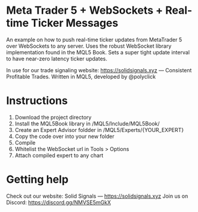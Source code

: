 # Meta Trader 5 + WebSockets + Real-time Ticker Messages
An example on how to push real-time ticker updates from MetaTrader 5 over WebSockets to any server.
Uses the robust WebSocket library implementation found in the MQL5 Book. 
Sets a super tight update interval to have near-zero latency ticker updates.

In use for our trade signaling website: https://solidsignals.xyz — Consistent Profitable Trades.
Written in MQL5, developed by @polyclick

# Instructions
1. Download the project directory
2. Install the MQL5Book library in /MQL5/Include/MQL5Book/
3. Create an Expert Advisor foldder in /MQL5/Experts/{YOUR_EXPERT}
4. Copy the code over into your new folder
5. Compile
6. Whitelist the WebSocket url in Tools > Options
7. Attach compiled expert to any chart

# Getting help
Check out our website: Solid Signals — https://solidsignals.xyz
Join us on Discord: https://discord.gg/NMVSE5mGkX
